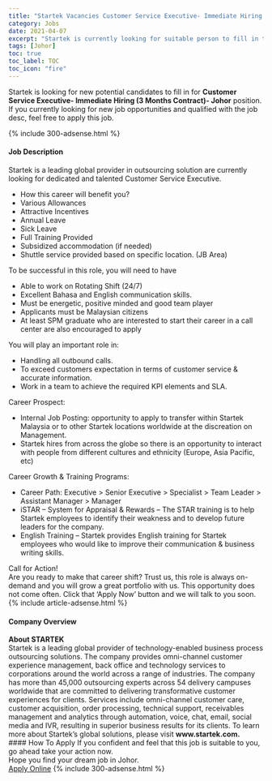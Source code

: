 ```yaml
---
title: "Startek Vacancies Customer Service Executive- Immediate Hiring (3 Months Contract)- Johor" 
category: Jobs 
date: 2021-04-07 
excerpt: "Startek is currently looking for suitable person to fill in the Customer Service Executive- Immediate Hiring (3 Months Contract)- Johor which based in Johor" 
tags: [Johor] 
toc: true 
toc_label: TOC 
toc_icon: "fire" 
--- 
```


<p>Startek is looking for new potential candidates to fill in for <b>Customer Service Executive- Immediate Hiring (3 Months Contract)- Johor</b> position. If you currently looking for new job opportunities and qualified with the job desc, feel free to apply this job.
</p>{% include 300-adsense.html %} 
<div><div><h4>Job Description</h4></div><div><div><span><div><div>Startek is a leading global provider in outsourcing solution are currently looking for dedicated and talented Customer Service Executive.</div><ul><li>How this career will benefit you?</li><li>Various Allowances</li><li>Attractive Incentives</li><li>Annual Leave</li><li>Sick Leave</li><li>Full Training Provided</li><li>Subsidized accommodation (if needed)</li><li>Shuttle service provided based on specific location. (JB Area)</li></ul><div>To be successful in this role, you will need to have</div><ul><li>Able to work on Rotating Shift (24/7)</li><li>Excellent Bahasa and English communication skills.</li><li>Must be energetic, positive minded and good team player</li><li>Applicants must be Malaysian citizens</li><li>At least SPM graduate who are interested to start their career in a call center are also encouraged to apply</li></ul><div>You will play an important role in:</div><ul><li>Handling all outbound calls.</li><li>To exceed customers expectation in terms of customer service &amp; accurate information.</li><li>Work in a team to achieve the required KPI elements and SLA.</li></ul><div>Career Prospect:</div><ul><li>Internal Job Posting: opportunity to apply to transfer within Startek Malaysia or to other Startek locations worldwide at the discreation on Management.</li><li>Startek hires from across the globe so there is an opportunity to interact with people from different cultures and ethnicity (Europe, Asia Pacific, etc)</li></ul><div>Career Growth &amp; Training Programs:</div><ul><li>Career Path: Executive &gt; Senior Executive &gt; Specialist &gt; Team Leader &gt; Assistant Manager &gt; Manager</li><li>iSTAR &#8211; System for Appraisal &amp; Rewards &#8211; The STAR training is to help Startek employees to identify their weakness and to develop future leaders for the company.</li><li>English Training &#8211; Startek provides English training for Startek employees who would like to improve their communication &amp; business writing skills.</li></ul><div>Call for Action!</div><div>Are you ready to make that career shift? Trust us, this role is always on-demand and you will grow a great portfolio with us. This opportunity does not come often. Click that &#8216;Apply Now&#8217; button and we will talk to you soon.</div></div></span></div></div></div> 
{% include article-adsense.html %} 
<div><div><h4>Company Overview</h4></div><div><div><span><div><div>
<strong>About STARTEK</strong><br>
	Startek is a leading global provider of technology-enabled business process outsourcing solutions. The company provides omni-channel customer experience management, back office and technology services to corporations around the world across a range of industries. The company has more than 45,000 outsourcing experts across 54 delivery campuses worldwide that are committed to delivering transformative customer experiences for clients. Services include omni-channel customer care, customer acquisition, order processing, technical support, receivables management and analytics through automation, voice, chat, email, social media and IVR, resulting in superior business results for its clients. To learn more about Startek&#8217;s global solutions, please visit <strong>www.startek.com.</strong></div></div></span></div></div></div> 
#### How To Apply 
If you confident and feel that this job is suitable to you, go ahead take your action now. <br/> 
Hope you find your dream job in Johor. <br/> 
<a href="https://www.jobstreet.com.my/en/job/customer-service-executive-immediate-hiring-3-months-contract-johor-4528501?jobId=jobstreet-my-job-4528501&" class="btn btn--info" target="_blank" rel="nofollow noopenner">Apply Online</a> 
{% include 300-adsense.html %} 